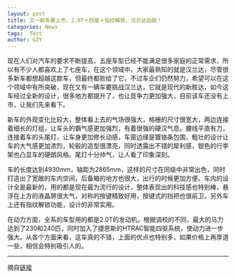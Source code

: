 ```yaml
---
layout: post
title: 又一新车要上市，2.0T＋四驱＋指纹解锁，汉兰达劲敌！
categories: News
tags:  Test
author: GZY
---
```


现在人们对汽车的要求不断提高，五座车型已经不能满足很多家庭的正常需求，所以有不少人都喜欢上了七座车，在这个领域中，大家最熟知的就是汉兰达，尽管很多新车都想超越这款车，但最终都败给了它，不过车企们仍然努力，希望可以在这个领域中有所突破，现在又有一辆车要挑战汉兰达，它就是现代的新胜达，如今这车经过全新的设计，很多地方都提升了，也让竞争力更加强大，目前该车还没有上市，让我们先来看下。

新车的外观变化比较大，整体看上去的气场很强大，格栅的尺寸很宽大，两边连接着细长的灯组，让车头的霸气感更加强烈，有着很强的硬汉气息。腰线平直有力，连接着车的头尾灯，让车身更加修长动感，车窗边缘是镀铬条包围，粗壮的设计让车的大气感更加浓烈，轮毂的造型很漂亮，同时透露出不错的犀利感，银色的行李架也凸显车的硬朗风格。尾灯十分帅气，让人看了印象深刻。

车的长度达到4930mm，轴距为2865mm，这样的尺寸在同级中非常出色，同时打造出了宽敞的车内空间，后备箱的地方也很大，出行的时候更加方便。车内的设计全是最新的，用的都是现在最为流行的设计，整体表现出的科技感也特别棒，悬浮在上方的液晶屏很大气，对称的按键精致好用，按键式的挡把也很前卫。另外车上还有指纹解锁功能，设计的非常实用。

在动力方面，全系的车型用的都是2.0T的发动机，根据调校的不同，最大的马力达到了230和240匹，同时加入了捷恩斯的HTRAC智能四驱系统，使动力进一步强大。从各个方面来看，这车真的不错，上面的优点也特别多，如果价格上再厚道一些，相信会特别吸引人的。

*****

摘自[链接](http://new.qq.com/omn/20190131/20190131A08YVP.html)